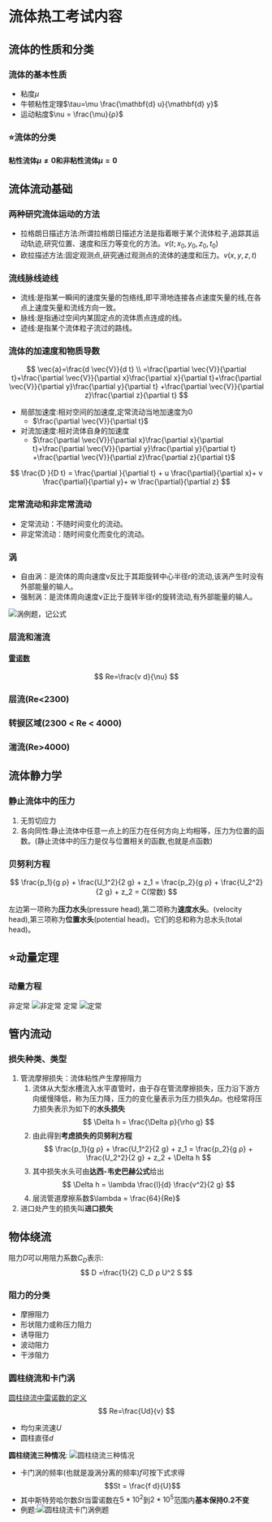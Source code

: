 # 流体热工考试内容

## 流体的性质和分类

### 流体的基本性质

- 粘度$\mu$
- 牛顿粘性定理$\tau=\mu \frac{\mathbf{d} u}{\mathbf{d} y}$
- 运动粘度$\nu = \frac{\mu}{ρ}$

### ⭐流体的分类

#### 粘性流体$\mu ≠ 0$和非粘性流体$\mu = 0$

## 流体流动基础

### 两种研究流体运动的方法

- 拉格朗日描述方法:所谓拉格朗日描述方法是指着眼于某个流体粒子,追踪其运动轨迹,研究位置、速度和压力等变化的方法。$v(t;x_0,y_0,z_0,t_0)$
- 欧拉描述方法:固定观测点,研究通过观测点的流体的速度和压力。$v(x,y,z,t)$

### 流线脉线迹线

- 流线:是指某一瞬间的速度矢量的包络线,即平滑地连接各点速度矢量的线,在各点上速度矢量和流线方向一致。
- 脉线:是指通过空间内某固定点的流体质点连成的线。
- 迹线:是指某个流体粒子流过的路线。

### 流体的加速度和物质导数

$$
\vec{a}=\frac{d \vec{V}}{d t} \\
=\frac{\partial \vec{V}}{\partial t}+\frac{\partial \vec{V}}{\partial x}\frac{\partial x}{\partial t}+\frac{\partial \vec{V}}{\partial y}\frac{\partial y}{\partial t} +\frac{\partial \vec{V}}{\partial z}\frac{\partial z}{\partial t}
$$

- 局部加速度:相对空间的加速度,定常流动当地加速度为0
  - $\frac{\partial \vec{V}}{\partial t}$
- 对流加速度:相对流体自身的加速度
  - $\frac{\partial \vec{V}}{\partial x}\frac{\partial x}{\partial t}+\frac{\partial \vec{V}}{\partial y}\frac{\partial y}{\partial t} +\frac{\partial \vec{V}}{\partial z}\frac{\partial z}{\partial t}$

$$
\frac{D }{D t} =  \frac{\partial }{\partial t} + u \frac{\partial}{\partial x}+ v \frac{\partial}{\partial y}+ w \frac{\partial}{\partial z}
$$

### 定常流动和非定常流动

- 定常流动：不随时间变化的流动。
- 非定常流动：随时间变化而变化的流动。

### 涡

- 自由涡：是流体的周向速度v反比于其距旋转中心半径r的流动,该涡产生时没有外部能量的输人。
- 强制涡：是流体周向速度v正比于旋转半径r的旋转流动,有外部能量的输人。

![涡例题，记公式](涡例题.jpg)

### 层流和湍流

#### [雷诺数](#流体的基本性质)

$$
Re=\frac{v d}{\nu}
$$

### 层流(Re<2300)

### 转捩区域(2300 < Re < 4000)

### 湍流(Re>4000)

## 流体静力学

### 静止流体中的压力

1. 无剪切应力
2. 各向同性:静止流体中任意一点上的压力在任何方向上均相等，压力为位置的函数。(静止流体中的压力是仅与位置相关的函数,也就是点函数)

### 贝努利方程

$$
\frac{p_1}{g ρ} + \frac{U_1^2}{2 g} + z_1 = \frac{p_2}{g ρ} + \frac{U_2^2}{2 g} + z_2 = C(常数)
$$

左边第一项称为**压力水头**(pressure head),第二项称为**速度水头**。(velocity head),第三项称为**位置水头**(potential head)。它们的总和称为总水头(total head)。

## ⭐动量定理

### 动量方程

非定常
![非定常](非定常.png)
定常
![定常](定常.png)

## 管内流动

### 损失种类、类型

1. 管流摩擦损失：流体粘性产生摩擦阻力
   1. 流体从大型水槽流入水平直管时，由于存在管流摩擦损失，压力沿下游方向缓慢降低，称为压力降，压力的变化量表示为压力损失$\Delta p$。也经常将压力损失表示为如下的**水头损失**
      $$
      \Delta h = \frac{\Delta p}{\rho g}
      $$
   2. 由此得到**考虑损失的贝努利方程**
      $$
      \frac{p_1}{g ρ} + \frac{U_1^2}{2 g} + z_1 = \frac{p_2}{g ρ} + \frac{U_2^2}{2 g} + z_2 + \Delta h
      $$
   3. 其中损失水头可由**达西-韦史巴赫公式**给出
      $$
      \Delta h = \lambda \frac{l}{d} \frac{v^2}{2 g}
      $$
   4. 层流管道摩擦系数$\lambda = \frac{64}{Re}$
2. 进口处产生的损失叫**进口损失**

## 物体绕流

阻力$D$可以用阻力系数$C_D$表示:
$$
D =\frac{1}{2} C_D ρ U^2 S
$$

### 阻力的分类

- 摩擦阻力
- 形状阻力或称压力阻力
- 诱导阻力
- 波动阻力
- 干涉阻力

### 圆柱绕流和卡门涡

[圆柱绕流中雷诺数的定义](#雷诺数)
$$
Re=\frac{Ud}{v}
$$

- 均匀来流速$U$
- 圆柱直径$d$

**圆柱绕流三种情况**: ![圆柱绕流三种情况](圆柱绕流三种情况.jpg)

- 卡门涡的频率(也就是漩涡分离的频率)$f$可按下式求得
    $$St = \frac{f d}{U}$$
- 其中斯特劳哈尔数$St$当雷诺数在$5*10^2$到$2*10^5$范围内**基本保持0.2不变**
- 例题:![圆柱绕流卡门涡例题](圆柱绕流卡门涡例题.jpg)
